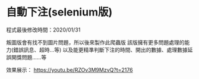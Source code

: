 # 自動下注(selenium版)
程式最後修改時間：2020/01/31

叛圖版會有找不到圖片問題，所以後來製作此爬蟲版
該版擁有更多問題處理的能力(錯誤訊息、超時...等)
以及能更精準判斷下注的時間、開出的數據、處理數據延誤開獎問題......等



效果展示：
https://youtu.be/RZOv3M9MzvQ?t=2176
